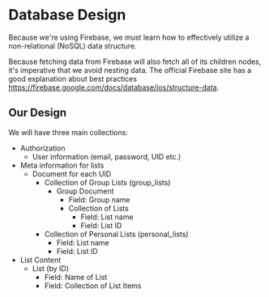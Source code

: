 Database Design
===

Because we're using Firebase, we must learn how to effectively utilize a
non-relational (NoSQL) data structure.

Because fetching data from Firebase will also fetch all of its children nodes,
it's imperative that we avoid nesting data. The official Firebase site has a
good explanation about best practices https://firebase.google.com/docs/database/ios/structure-data.

## Our Design
We will have three main collections:
* Authorization
    * User information (email, password, UID etc.)
* Meta information for lists
    * Document for each UID
        * Collection of Group Lists (group_lists)
            * Group Document
                * Field: Group name
                * Collection of Lists
                    * Field: List name
                    * Field: List ID
        * Collection of Personal Lists (personal_lists)
            * Field: List name
            * Field: List ID
* List Content
    * List (by ID)
        * Field: Name of List
        * Field: Collection of List Items
